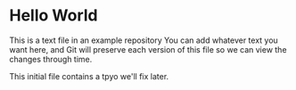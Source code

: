 # Hello World

This is a text file in an example repository
You can add whatever text you want here, and
Git will preserve each version of this file
so we can view the changes through time.

This initial file contains a tpyo we'll fix
later.